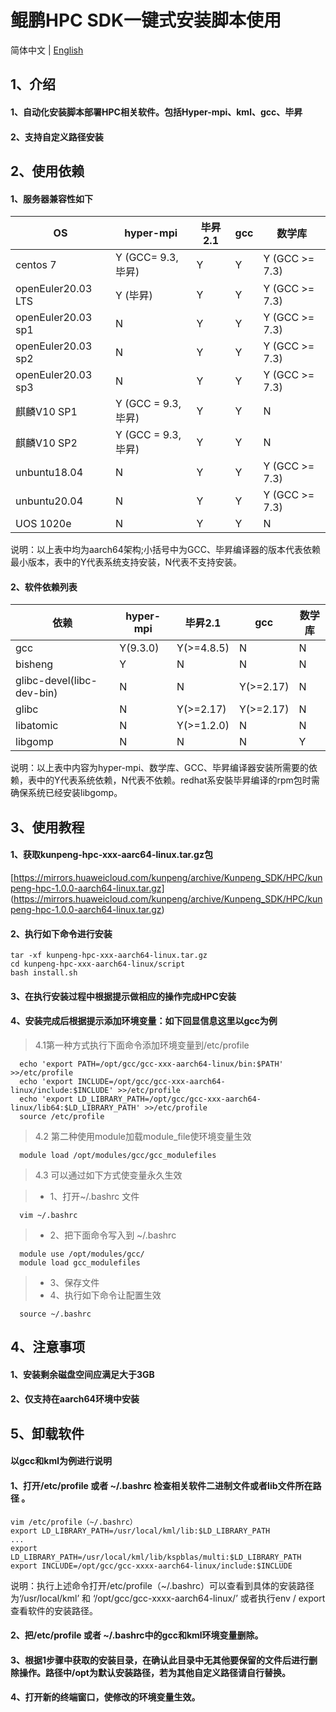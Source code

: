 # **鲲鹏HPC SDK一键式安装脚本使用**

简体中文 | [English](README_en.md)

## 1、介绍

#### 1、自动化安装脚本部署HPC相关软件。包括Hyper-mpi、kml、gcc、毕昇

#### 2、支持自定义路径安装


## 2、使用依赖

#### 1、服务器兼容性如下

| OS  | hyper-mpi  | 毕昇2.1 | gcc  | 数学库   |  
|----| ----  | ---- | ---- | ----  |
| centos 7  | Y (GCC= 9.3,毕昇) | Y | Y | Y (GCC >= 7.3) |
| openEuler20.03 LTS  | Y (毕昇) | Y | Y | Y (GCC >= 7.3) |
| openEuler20.03 sp1  | N | Y | Y | Y (GCC >= 7.3) |
| openEuler20.03 sp2  | N | Y | Y | Y (GCC >= 7.3) |
| openEuler20.03 sp3  | N | Y | Y | Y (GCC >= 7.3) |
| 麒麟V10 SP1  | Y (GCC = 9.3,毕昇) | Y | Y | N  |
| 麒麟V10 SP2  | Y (GCC = 9.3,毕昇) | Y | Y | N  |
| unbuntu18.04  | N | Y | Y | Y (GCC >= 7.3)| 
| unbuntu20.04  | N | Y | Y | Y (GCC >= 7.3) |
| UOS 1020e | N | Y | Y | N  |  

说明：以上表中均为aarch64架构;小括号中为GCC、毕昇编译器的版本代表依赖最小版本，表中的Y代表系统支持安装，N代表不支持安装。

#### 2、软件依赖列表


|  依赖  | hyper-mpi  | 毕昇2.1 | gcc  | 数学库   |  
|  ---- | ----  | ---- | ---- | ----  |
| gcc  | Y(9.3.0) | Y(>=4.8.5)| N | N |
| bisheng  | Y | N | N | N  |
| glibc-devel(libc-dev-bin) | N  | N | Y(>=2.17) | N  |
| glibc  | N | Y(>=2.17)| Y(>=2.17) | N  |
| libatomic  | N | Y(>=1.2.0) | N | N  |  
| libgomp  | N | N | N | Y  |  

说明：以上表中内容为hyper-mpi、数学库、GCC、毕昇编译器安装所需要的依赖，表中的Y代表系统依赖，N代表不依赖。redhat系安裝毕昇编译的rpm包时需确保系统已经安装libgomp。

## 3、使用教程

####  1、获取kunpeng-hpc-xxx-aarc64-linux.tar.gz包  
[https://mirrors.huaweicloud.com/kunpeng/archive/Kunpeng_SDK/HPC/kunpeng-hpc-1.0.0-aarch64-linux.tar.gz]
(https://mirrors.huaweicloud.com/kunpeng/archive/Kunpeng_SDK/HPC/kunpeng-hpc-1.0.0-aarch64-linux.tar.gz)
####  2、执行如下命令进行安装
```
tar -xf kunpeng-hpc-xxx-aarch64-linux.tar.gz
cd kunpeng-hpc-xxx-aarch64-linux/script
bash install.sh
```
#### 3、在执行安装过程中根据提示做相应的操作完成HPC安装  
#### 4、安装完成后根据提示添加环境变量：如下回显信息这里以gcc为例

> 4.1第一种方式执行下面命令添加环境变量到/etc/profile
```
  echo 'export PATH=/opt/gcc/gcc-xxx-aarch64-linux/bin:$PATH' >>/etc/profile
  echo 'export INCLUDE=/opt/gcc/gcc-xxx-aarch64-linux/include:$INCLUDE' >>/etc/profile
  echo 'export LD_LIBRARY_PATH=/opt/gcc/gcc-xxx-aarch64-linux/lib64:$LD_LIBRARY_PATH' >>/etc/profile
  source /etc/profile
```
> 4.2 第二种使用module加载module_file使环境变量生效
```
  module load /opt/modules/gcc/gcc_modulefiles
```
> 4.3 可以通过如下方式使变量永久生效  

> * 1、打开~/.bashrc 文件
```
  vim ~/.bashrc  
```
> * 2、把下面命令写入到 ~/.bashrc 
```
  module use /opt/modules/gcc/
  module load gcc_modulefiles
```
> * 3、保存文件  
> * 4、执行如下命令让配置生效 
```
  source ~/.bashrc
```


## 4、注意事项

#### 1、安装剩余磁盘空间应满足大于3GB
#### 2、仅支持在aarch64环境中安装

## 5、卸载软件
#### 以gcc和kml为例进行说明
#### 1、打开/etc/profile 或者 ~/.bashrc 检查相关软件二进制文件或者lib文件所在路径 。
```
vim /etc/profile（~/.bashrc）
export LD_LIBRARY_PATH=/usr/local/kml/lib:$LD_LIBRARY_PATH
...
export LD_LIBRARY_PATH=/usr/local/kml/lib/kspblas/multi:$LD_LIBRARY_PATH
export INCLUDE=/opt/gcc/gcc-xxxx-aarch64-linux/include:$INCLUDE
```

说明：执行上述命令打开/etc/profile（~/.bashrc）可以查看到具体的安装路径为‘/usr/local/kml’ 和 ‘/opt/gcc/gcc-xxxx-aarch64-linux/’
或者执行env / export 查看软件的安装路径。

#### 2、把/etc/profile 或者 ~/.bashrc中的gcc和kml环境变量删除。
#### 3、根据1步骤中获取的安装目录，在确认此目录中无其他要保留的文件后进行删除操作。路径中/opt为默认安装路径，若为其他自定义路径请自行替换。
#### 4、打开新的终端窗口，使修改的环境变量生效。
